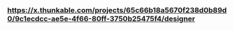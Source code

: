 ### https://x.thunkable.com/projects/65c66b18a5670f238d0b89d0/9c1ecdcc-ae5e-4f66-80ff-3750b25475f4/designer
